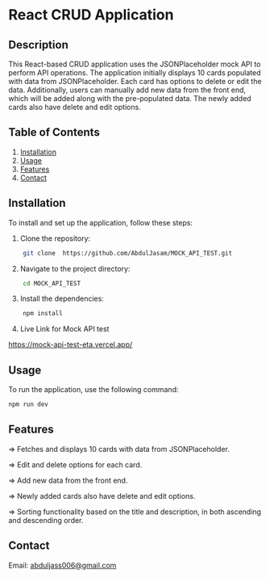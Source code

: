 # React CRUD Application

## Description
This React-based CRUD application uses the JSONPlaceholder mock API to perform API operations. The application initially displays 10 cards populated with data from JSONPlaceholder. Each card has options to delete or edit the data. Additionally, users can manually add new data from the front end, which will be added along with the pre-populated data. The newly added cards also have delete and edit options.

## Table of Contents
1. [Installation](#installation)
2. [Usage](#usage)
3. [Features](#features)
4. [Contact](#contact)

## Installation
To install and set up the application, follow these steps:

1. Clone the repository:
```bash
    git clone  https://github.com/AbdulJasam/MOCK_API_TEST.git 
```

2. Navigate to the project directory:
```bash
    cd MOCK_API_TEST
```

3. Install the dependencies:
```bash
    npm install
```

4. Live Link for Mock API test

https://mock-api-test-eta.vercel.app/


## Usage
To run the application, use the following command:
```bash
npm run dev 
```

## Features

=> Fetches and displays 10 cards with data from JSONPlaceholder.

=> Edit and delete options for each card.

=> Add new data from the front end.

=> Newly added cards also have delete and edit options.

=> Sorting functionality based on the title and description, in both ascending and descending order.

## Contact
Email: abduljass006@gmail.com 